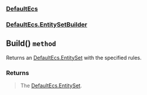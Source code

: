 ### [DefaultEcs](./DefaultEcs.md 'DefaultEcs')
### [DefaultEcs.EntitySetBuilder](./DefaultEcs-EntitySetBuilder.md 'DefaultEcs.EntitySetBuilder')
## Build() `method`
Returns an [DefaultEcs.EntitySet](./DefaultEcs-EntitySet.md 'DefaultEcs.EntitySet') with the specified rules.
### Returns
>The [DefaultEcs.EntitySet](./DefaultEcs-EntitySet.md 'DefaultEcs.EntitySet').
